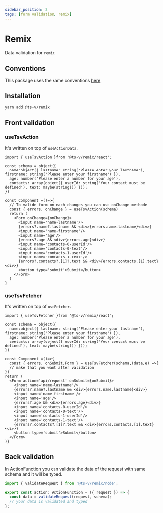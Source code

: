```yaml
---
sidebar_position: 2
tags: [form validation, remix]
---
```


# Remix

Data validation for `remix`

## Conventions

This package uses the same conventions [here](/docs/frameworks/react#conventions)

## Installation

```sh
yarn add @ts-v/remix
```

## Front validation

### useTsvAction

It's written on top of `useActionData`.

```tsx
import { useTsvAction }from '@ts-v/remix/react';

const schema = object({
  name:object({ lastname: string('Please enter your lastname'), firstname: string('Please enter your firstname') }),
  age: number('Please enter a number for your age'),
  contacts: array(object({ userId: string('Your contact must be defined'), text: maybe(string()) }));
})

const Component =()=>{
  // To valide form on each changes you can use onChange methode
  const { errors, onChange } = useTsvAction(schema)
  return (
    <Form onChange={onChange}>
      <input name='name-lastname'/>
      {errors?.name?.lastname && <div>{errors.name.lastname}<div>}
      <input name='name-firstname'/>
      <input name='age'/>
      {errors?.age && <div>{errors.age}<div>}
      <input name='contacts-0-userId'/>
      <input name='contacts-0-text'/>
      <input name='contacts-1-userId'/>
      <input name='contacts-1-text'/>
      {errors?.contacts?.[1]?.text && <div>{errors.contacts.[1].text}<div>}
      <button type='submit'>Submit</button>
    </Form>
  )
}
```

### useTsvFetcher

It's written on top of `useFetcher`.

```tsx
import { useTsvFetcher }from '@ts-v/remix/react';

const schema = object({
  name:object({ lastname: string('Please enter your lastname'), firstname: string('Please enter your firstname') }),
  age: number('Please enter a number for your age'),
  contacts: array(object({ userId: string('Your contact must be defined'), text: maybe(string()) }));
})

const Component =()=>{
  const { errors, onSubmit,Form } = useTsvFetcher(schema,(data,e) =>{
  // make that you want after validation
})
return (
  <Form action='api/request' onSubmit={onSubmit}>
    <input name='name-lastname'/>
    {errors?.name?.lastname && <div>{errors.name.lastname}<div>}
    <input name='name-firstname'/>
    <input name='age'/>
    {errors?.age && <div>{errors.age}<div>}
    <input name='contacts-0-userId'/>
    <input name='contacts-0-text'/>
    <input name='contacts-1-userId'/>
    <input name='contacts-1-text'/>
    {errors?.contacts?.[1]?.text && <div>{errors.contacts.[1].text}<div>}
    <button type='submit'>Submit</button>
  </Form>
)}
```

## Back validation

In ActionFunction you can validate the data of the request with same schema and it will be typed.

```ts
import { validateRequest } from '@ts-v/remix/node';

export const action: ActionFunction = ({ request }) => {
  const data = validateRequest(request, schema);
  // your data is validated and typed
};
```
